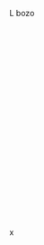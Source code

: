 <p>L bozo</p>
  <br><br><br><br><br><br><br><br><br><br><br><br><br><br><br><br><br><br><br><br><br>
x